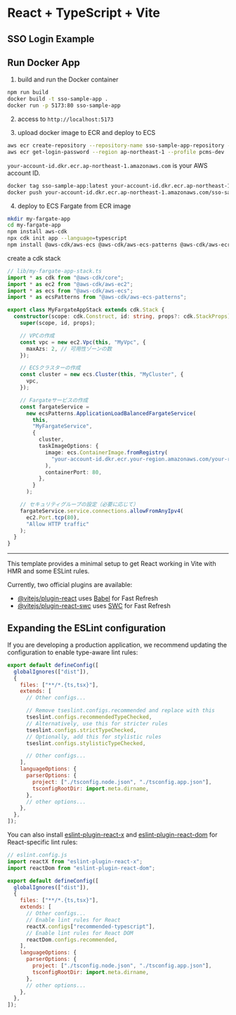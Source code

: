 # React + TypeScript + Vite

## SSO Login Example

## Run Docker App

1. build and run the Docker container

```bash
npm run build
docker build -t sso-sample-app .
docker run -p 5173:80 sso-sample-app
```

2. access to `http://localhost:5173`

3. upload docker image to ECR and deploy to ECS

```bash
aws ecr create-repository --repository-name sso-sample-app-repository --profile pcms-dev
aws ecr get-login-password --region ap-northeast-1 --profile pcms-dev | docker login --username AWS --password-stdin your-account-id.dkr.ecr.ap-northeast-1.amazonaws.com
```

`your-account-id.dkr.ecr.ap-northeast-1.amazonaws.com` is your AWS account ID.

```bash
docker tag sso-sample-app:latest your-account-id.dkr.ecr.ap-northeast-1.amazonaws.com/sso-sample-app-repository:latest
docker push your-account-id.dkr.ecr.ap-northeast-1.amazonaws.com/sso-sample-app-repository:latest
```

4. deploy to ECS Fargate from ECR image

```bash
mkdir my-fargate-app
cd my-fargate-app
npm install aws-cdk
npx cdk init app --language=typescript
npm install @aws-cdk/aws-ecs @aws-cdk/aws-ecs-patterns @aws-cdk/aws-ecr @aws-cdk/aws-iam @aws-cdk/aws-ec2 @aws-cdk/core
```

create a cdk stack

```typescript
// lib/my-fargate-app-stack.ts
import * as cdk from "@aws-cdk/core";
import * as ec2 from "@aws-cdk/aws-ec2";
import * as ecs from "@aws-cdk/aws-ecs";
import * as ecsPatterns from "@aws-cdk/aws-ecs-patterns";

export class MyFargateAppStack extends cdk.Stack {
  constructor(scope: cdk.Construct, id: string, props?: cdk.StackProps) {
    super(scope, id, props);

    // VPCの作成
    const vpc = new ec2.Vpc(this, "MyVpc", {
      maxAzs: 2, // 可用性ゾーンの数
    });

    // ECSクラスターの作成
    const cluster = new ecs.Cluster(this, "MyCluster", {
      vpc,
    });

    // Fargateサービスの作成
    const fargateService =
      new ecsPatterns.ApplicationLoadBalancedFargateService(
        this,
        "MyFargateService",
        {
          cluster,
          taskImageOptions: {
            image: ecs.ContainerImage.fromRegistry(
              "your-account-id.dkr.ecr.your-region.amazonaws.com/your-repo-name:latest"
            ),
            containerPort: 80,
          },
        }
      );

    // セキュリティグループの設定（必要に応じて）
    fargateService.service.connections.allowFromAnyIpv4(
      ec2.Port.tcp(80),
      "Allow HTTP traffic"
    );
  }
}
```

---

This template provides a minimal setup to get React working in Vite with HMR and some ESLint rules.

Currently, two official plugins are available:

- [@vitejs/plugin-react](https://github.com/vitejs/vite-plugin-react/blob/main/packages/plugin-react) uses [Babel](https://babeljs.io/) for Fast Refresh
- [@vitejs/plugin-react-swc](https://github.com/vitejs/vite-plugin-react/blob/main/packages/plugin-react-swc) uses [SWC](https://swc.rs/) for Fast Refresh

## Expanding the ESLint configuration

If you are developing a production application, we recommend updating the configuration to enable type-aware lint rules:

```js
export default defineConfig([
  globalIgnores(["dist"]),
  {
    files: ["**/*.{ts,tsx}"],
    extends: [
      // Other configs...

      // Remove tseslint.configs.recommended and replace with this
      tseslint.configs.recommendedTypeChecked,
      // Alternatively, use this for stricter rules
      tseslint.configs.strictTypeChecked,
      // Optionally, add this for stylistic rules
      tseslint.configs.stylisticTypeChecked,

      // Other configs...
    ],
    languageOptions: {
      parserOptions: {
        project: ["./tsconfig.node.json", "./tsconfig.app.json"],
        tsconfigRootDir: import.meta.dirname,
      },
      // other options...
    },
  },
]);
```

You can also install [eslint-plugin-react-x](https://github.com/Rel1cx/eslint-react/tree/main/packages/plugins/eslint-plugin-react-x) and [eslint-plugin-react-dom](https://github.com/Rel1cx/eslint-react/tree/main/packages/plugins/eslint-plugin-react-dom) for React-specific lint rules:

```js
// eslint.config.js
import reactX from "eslint-plugin-react-x";
import reactDom from "eslint-plugin-react-dom";

export default defineConfig([
  globalIgnores(["dist"]),
  {
    files: ["**/*.{ts,tsx}"],
    extends: [
      // Other configs...
      // Enable lint rules for React
      reactX.configs["recommended-typescript"],
      // Enable lint rules for React DOM
      reactDom.configs.recommended,
    ],
    languageOptions: {
      parserOptions: {
        project: ["./tsconfig.node.json", "./tsconfig.app.json"],
        tsconfigRootDir: import.meta.dirname,
      },
      // other options...
    },
  },
]);
```
